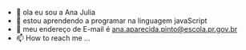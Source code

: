 - 👋 ola eu sou a Ana Julia 
- 🌱 estou aprendendo a programar na linguagem javaScript
- 💞️ meu endereço de E-mail é ana.aparecida.pinto@escola.pr.gov.br
- 📫 How to reach me ...

<!---
aparecidaana/aparecidaana is a ✨ special ✨ repository because its `README.md` (this file) appears on your GitHub profile.
You can click the Preview link to take a look at your changes.
--->
